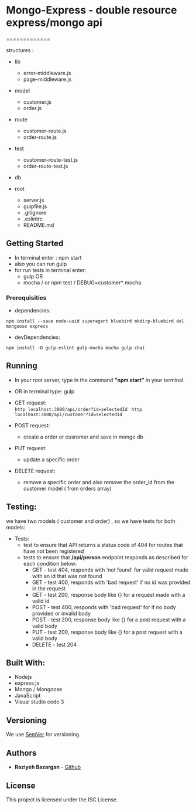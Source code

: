 # Mongo-Express - double resource express/mongo api
=============

structures :

- lib
    - error-middleware.js
    - page-middleware.js
- model
    - customer.js
    - order.js
- route
    - customer-route.js
    - order-route.js
- test
    - customer-route-test.js
    - order-route-test.js
- db
 
- root 
    - server.js
    - gulpfile.js
    - .gitignore
    - .eslintrc
    - README.md

## Getting Started
- In terminal enter : npm start
- also you can run gulp 
- for run tests in terminal enter:
    - gulp  OR
    - mocha / or  npm test / DEBUG=customer* mocha


### Prerequisities

- dependencies: 

```
npm install --save node-uuid superagent bluebird mkdirp-bluebird del mongoose express

```

- devDependencies: 
  
```
npm install -D gulp-eslint gulp-mocha mocha gulp chai

```

## Running

- In your root server, type in the command **"npm start"** in your terminal.
- OR in terminal type: gulp


- GET request:  
    ```http localhost:3000/api/order?id=selectedId ```
    ```http localhost:3000/api/customer?id=selectedId ```

- POST request: 
    - create a order or cusromer and save in mongo db

- PUT request: 
    - update a specific order 

- DELETE request: 
   - remove a specific order and also remove the order_id from the customer model ( from orders array)

## Testing: 
we have two models ( customer and order) , so we have tests for both models:

-  Tests:
    - test to ensure that  API returns a status code of 404 for routes that have not been registered
    - tests to ensure that **/api/person** endpoint responds as described for each condition below:
        - GET - test 404, responds with 'not found' for valid request made with an id that was not found
        - GET - test 400, responds with 'bad request' if no id was provided in the request
        - GET - test 200, response body like {<data>} for a request made with a valid id
        - POST - test 400, responds with 'bad request' for if no body provided or invalid body
        - POST - test 200, response body like {<data>} for a post request with a valid body
        - PUT - test 200, response body like {<data>} for a post request with a valid body
        - DELETE - test 204

## Built With:
* Nodejs
* express.js
* Mongo / Mongoose
* JavaScript
* Visual studio code 3 

## Versioning

We use [SemVer](http://semver.org/) for versioning.

## Authors

* **Raziyeh Bazargan** - [Github](https://github.com/RaziyehBazargan)

## License

This project is licensed under the ISC License.

